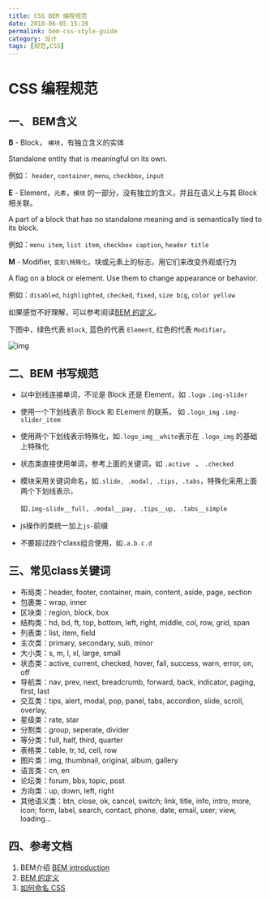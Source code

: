 ```yaml
---
title: CSS BEM 编程规范
date: 2018-06-05 15:39
permalink: bem-css-style-guide
category: 设计
tags: [规范,CSS]
---
```


# CSS 编程规范
## 一、 BEM含义

**B** - Block， `模块`，有独立含义的实体 

Standalone entity that is meaningful on its own.

例如： `header`, `container`, `menu`, `checkbox`, `input`

**E** - Element，`元素`，`模块` 的一部分，没有独立的含义，并且在语义上与其 Block 相关联。

A part of a block that has no standalone meaning and is semantically tied to its block.

例如：`menu item`, `list item`, `checkbox caption`, `header title`

**M** - Modifier, `变形\特殊化`，块或元素上的标志，用它们来改变外观或行为

A flag on a block or element. Use them to change appearance or behavior.

例如：`disabled`, `highlighted`, `checked`, `fixed`, `size big`, `color yellow`



如果感觉不好理解，可以参考阅读[BEM 的定义](https://www.w3cplus.com/css/bem-definitions.html)。

下图中，绿色代表 `Block`, 蓝色的代表 `Element`, 红色的代表 `Modifier`。

 ![img](http://getbem.com/assets/github_captions.jpg)



## 二、BEM 书写规范

- 以中划线连接单词，不论是 Block 还是 Element，如  `.logo` `.img-slider`

- 使用一个下划线表示 Block 和 ELement 的联系， 如 `.logo_img`  `.img-slider_item`

- 使用两个下划线表示特殊化，如`.logo_img__white`表示在 `.logo_img` 的基础上特殊化

- 状态类直接使用单词，参考上面的关键词，如 `.active ` 、 `.checked`

- 模块采用关键词命名，如`.slide, .modal, .tips, .tabs`，特殊化采用上面两个下划线表示，

  如`.img-slide__full, .modal__pay, .tips__up, .tabs__simple`

- js操作的类统一加上`js-`前缀

- 不要超过四个class组合使用，如`.a.b.c.d`

## 三、常见class关键词

- 布局类：header, footer, container, main, content, aside, page, section
- 包裹类：wrap, inner
- 区块类：region, block, box
- 结构类：hd, bd, ft, top, bottom, left, right, middle, col, row, grid, span
- 列表类：list, item, field
- 主次类：primary, secondary, sub, minor
- 大小类：s, m, l, xl, large, small
- 状态类：active, current, checked, hover, fail, success, warn, error, on, off
- 导航类：nav, prev, next, breadcrumb, forward, back, indicator, paging, first, last
- 交互类：tips, alert, modal, pop, panel, tabs, accordion, slide, scroll, overlay,
- 星级类：rate, star
- 分割类：group, seperate, divider
- 等分类：full, half, third, quarter
- 表格类：table, tr, td, cell, row
- 图片类：img, thumbnail, original, album, gallery
- 语言类：cn, en
- 论坛类：forum, bbs, topic, post
- 方向类：up, down, left, right
- 其他语义类：btn, close, ok, cancel, switch; link, title, info, intro, more, icon; form, label, search, contact, phone, date, email, user; view, loading...

## 四、参考文档

1. BEM介绍 [BEM introduction](http://getbem.com/introduction/)
2. [BEM 的定义](https://www.w3cplus.com/css/bem-definitions.html)
3. [如何命名 CSS](http://imweb.io/topic/5623c25734764b2c16769749)